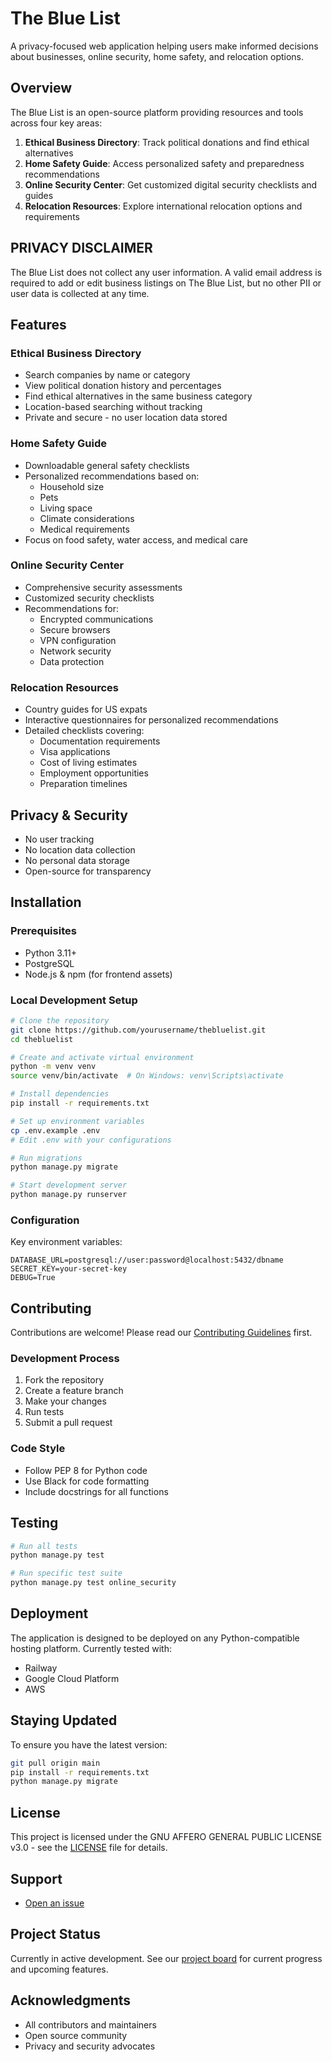 # The Blue List

A privacy-focused web application helping users make informed decisions about businesses, online security, home safety, and relocation options.

## Overview

The Blue List is an open-source platform providing resources and tools across four key areas:

1. **Ethical Business Directory**: Track political donations and find ethical alternatives
2. **Home Safety Guide**: Access personalized safety and preparedness recommendations
3. **Online Security Center**: Get customized digital security checklists and guides
4. **Relocation Resources**: Explore international relocation options and requirements

## PRIVACY DISCLAIMER
The Blue List does not collect any user information. A valid email address is required to add or edit business listings on The Blue List, but no other PII or user data is collected at any time.

## Features

### Ethical Business Directory
- Search companies by name or category
- View political donation history and percentages
- Find ethical alternatives in the same business category
- Location-based searching without tracking
- Private and secure - no user location data stored

### Home Safety Guide
- Downloadable general safety checklists
- Personalized recommendations based on:
  - Household size
  - Pets
  - Living space
  - Climate considerations
  - Medical requirements
- Focus on food safety, water access, and medical care

### Online Security Center
- Comprehensive security assessments
- Customized security checklists
- Recommendations for:
  - Encrypted communications
  - Secure browsers
  - VPN configuration
  - Network security
  - Data protection

### Relocation Resources
- Country guides for US expats
- Interactive questionnaires for personalized recommendations
- Detailed checklists covering:
  - Documentation requirements
  - Visa applications
  - Cost of living estimates
  - Employment opportunities
  - Preparation timelines

## Privacy & Security

- No user tracking
- No location data collection
- No personal data storage
- Open-source for transparency

## Installation

### Prerequisites
- Python 3.11+
- PostgreSQL
- Node.js & npm (for frontend assets)

### Local Development Setup
```bash
# Clone the repository
git clone https://github.com/yourusername/thebluelist.git
cd thebluelist

# Create and activate virtual environment
python -m venv venv
source venv/bin/activate  # On Windows: venv\Scripts\activate

# Install dependencies
pip install -r requirements.txt

# Set up environment variables
cp .env.example .env
# Edit .env with your configurations

# Run migrations
python manage.py migrate

# Start development server
python manage.py runserver
```

### Configuration
Key environment variables:
```
DATABASE_URL=postgresql://user:password@localhost:5432/dbname
SECRET_KEY=your-secret-key
DEBUG=True
```

## Contributing

Contributions are welcome! Please read our [Contributing Guidelines](CONTRIBUTING.md) first.

### Development Process
1. Fork the repository
2. Create a feature branch
3. Make your changes
4. Run tests
5. Submit a pull request

### Code Style
- Follow PEP 8 for Python code
- Use Black for code formatting
- Include docstrings for all functions

## Testing

```bash
# Run all tests
python manage.py test

# Run specific test suite
python manage.py test online_security
```

## Deployment

The application is designed to be deployed on any Python-compatible hosting platform. Currently tested with:
- Railway
- Google Cloud Platform
- AWS

## Staying Updated

To ensure you have the latest version:

```bash
git pull origin main
pip install -r requirements.txt
python manage.py migrate
```

## License

This project is licensed under the GNU AFFERO GENERAL PUBLIC LICENSE v3.0 - see the [LICENSE](LICENSE) file for details.

## Support

- [Open an issue](https://github.com/yourusername/thebluelist/issues)

## Project Status

Currently in active development. See our [project board](https://github.com/yourusername/thebluelist/projects) for current progress and upcoming features.

## Acknowledgments

- All contributors and maintainers
- Open source community
- Privacy and security advocates